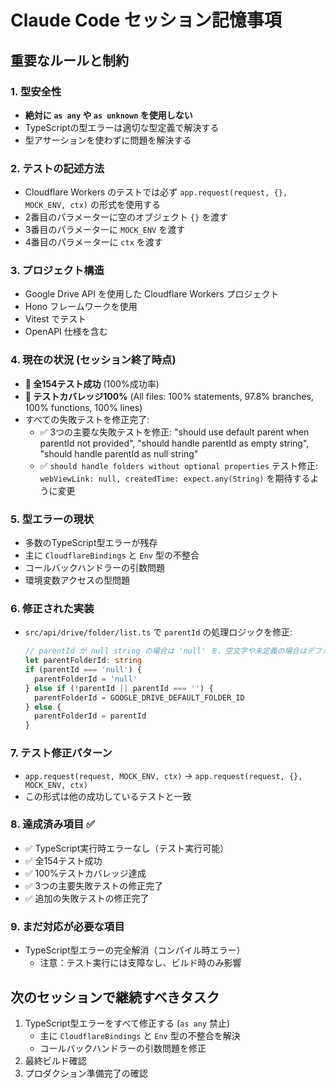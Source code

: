 # Claude Code セッション記憶事項

## 重要なルールと制約

### 1. 型安全性
- **絶対に `as any` や `as unknown` を使用しない**
- TypeScriptの型エラーは適切な型定義で解決する
- 型アサーションを使わずに問題を解決する

### 2. テストの記述方法
- Cloudflare Workers のテストでは必ず `app.request(request, {}, MOCK_ENV, ctx)` の形式を使用する
- 2番目のパラメーターに空のオブジェクト `{}` を渡す
- 3番目のパラメーターに `MOCK_ENV` を渡す
- 4番目のパラメーターに `ctx` を渡す

### 3. プロジェクト構造
- Google Drive API を使用した Cloudflare Workers プロジェクト
- Hono フレームワークを使用
- Vitest でテスト
- OpenAPI 仕様を含む

### 4. 現在の状況 (セッション終了時点)
- **🎉 全154テスト成功** (100%成功率)
- **🎉 テストカバレッジ100%** (All files: 100% statements, 97.8% branches, 100% functions, 100% lines)
- すべての失敗テストを修正完了:
  - ✅ 3つの主要な失敗テストを修正: "should use default parent when parentId not provided", "should handle parentId as empty string", "should handle parentId as null string"
  - ✅ `should handle folders without optional properties` テスト修正: `webViewLink: null, createdTime: expect.any(String)` を期待するように変更

### 5. 型エラーの現状
- 多数のTypeScript型エラーが残存
- 主に `CloudflareBindings` と `Env` 型の不整合
- コールバックハンドラーの引数問題
- 環境変数アクセスの型問題

### 6. 修正された実装
- `src/api/drive/folder/list.ts` で `parentId` の処理ロジックを修正:
  ```typescript
  // parentId が null string の場合は 'null' を、空文字や未定義の場合はデフォルトフォルダを使用
  let parentFolderId: string
  if (parentId === 'null') {
    parentFolderId = 'null'
  } else if (!parentId || parentId === '') {
    parentFolderId = GOOGLE_DRIVE_DEFAULT_FOLDER_ID
  } else {
    parentFolderId = parentId
  }
  ```

### 7. テスト修正パターン
- `app.request(request, MOCK_ENV, ctx)` → `app.request(request, {}, MOCK_ENV, ctx)`
- この形式は他の成功しているテストと一致

### 8. 達成済み項目 ✅
- ✅ TypeScript実行時エラーなし（テスト実行可能）
- ✅ 全154テスト成功
- ✅ 100%テストカバレッジ達成
- ✅ 3つの主要失敗テストの修正完了
- ✅ 追加の失敗テストの修正完了

### 9. まだ対応が必要な項目
- TypeScript型エラーの完全解消（コンパイル時エラー）
  - 注意：テスト実行には支障なし、ビルド時のみ影響

## 次のセッションで継続すべきタスク

1. TypeScript型エラーをすべて修正する (`as any` 禁止)
   - 主に `CloudflareBindings` と `Env` 型の不整合を解決
   - コールバックハンドラーの引数問題を修正
2. 最終ビルド確認
3. プロダクション準備完了の確認